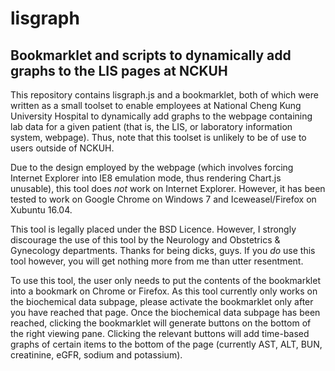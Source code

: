 # lisgraph
## Bookmarklet and scripts to dynamically add graphs to the LIS pages at NCKUH

This repository contains lisgraph.js and a bookmarklet, both of which were written as a small toolset to enable employees at National Cheng Kung University Hospital to dynamically add graphs to the webpage containing lab data for a given patient (that is, the LIS, or laboratory information system, webpage). Thus, note that this toolset is unlikely to be of use to users outside of NCKUH.

Due to the design employed by the webpage (which involves forcing Internet Explorer into IE8 emulation mode, thus rendering Chart.js unusable), this tool does *not* work on Internet Explorer. However, it has been tested to work on Google Chrome on Windows 7 and Iceweasel/Firefox on Xubuntu 16.04.

This tool is legally placed under the BSD Licence. However, I strongly discourage the use of this tool by the Neurology and Obstetrics & Gynecology departments. Thanks for being dicks, guys. If you *do* use this tool however, you will get nothing more from me than utter resentment.

To use this tool, the user only needs to put the contents of the bookmarklet into a bookmark on Chrome or Firefox. As this tool currently only works on the biochemical data subpage, please activate the bookmarklet only after you have reached that page.
Once the biochemical data subpage has been reached, clicking the bookmarklet will generate buttons on the bottom of the right viewing pane. Clicking the relevant buttons will add time-based graphs of certain items to the bottom of the page (currently AST, ALT, BUN, creatinine, eGFR, sodium and potassium).
